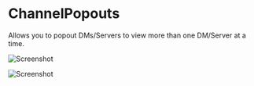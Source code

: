 # ChannelPopouts
Allows you to popout DMs/Servers to view more than one DM/Server at a time.

![Screenshot](https://puu.sh/B5gFC/51f3ecf725.png)

![Screenshot](https://puu.sh/B5gIh/09a03789a2.png)

